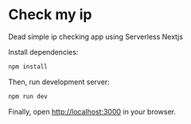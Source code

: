 # Check my ip

Dead simple ip checking app using Serverless Nextjs

Install dependencies:

```bash
npm install 
```

Then, run development server:

```bash
npm run dev
```

Finally, open [http://localhost:3000](http://localhost:3000) in your browser.
